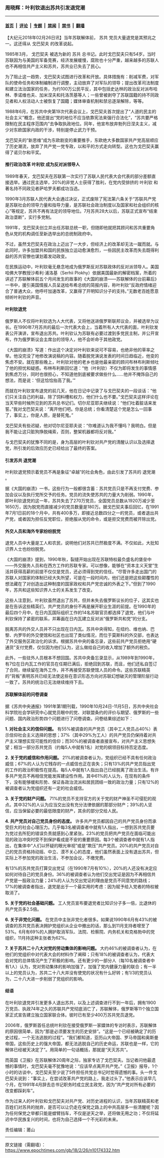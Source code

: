 ### 周晓辉：叶利钦退出苏共引发退党潮

---

#### [首页](../../../..?n10174332) &nbsp;|&nbsp; [评论](../../../../../epoch-comment?n10174332) &nbsp;|&nbsp; [专题](../../../../../epoch-special?n10174332) &nbsp;|&nbsp; [禁闻](../../../../../epoch-news?n10174332) &nbsp;|&nbsp; [禁书](../../../../../books?n10174332) &nbsp;|&nbsp; [翻墙](https://github.com/gfw-breaker/nogfw/blob/master/README.md?n10174332)


<div class="post_content" id="artbody" itemprop="articleBody">
 <!-- article content begin -->
 <p>
  【大纪元2018年02月26日讯】当年苏联解体前，
  <ok href="https://www.epochtimes.com/gb/tag/%E8%8B%8F%E5%85%B1.html">
   苏共
  </ok>
  党员大量退党是其预兆之一。这还得从
  <ok href="https://www.epochtimes.com/gb/tag/%E6%88%88%E5%B7%B4%E5%A5%91%E5%A4%AB.html">
   戈巴契夫
  </ok>
  的改革说起。
 </p>
 <p>
  1985年3月，
  <ok href="https://www.epochtimes.com/gb/tag/%E6%88%88%E5%B7%B4%E5%A5%91%E5%A4%AB.html">
   戈巴契夫
  </ok>
  被选为新的
  <ok href="https://www.epochtimes.com/gb/tag/%E8%8B%8F%E5%85%B1.html">
   苏共
  </ok>
  总书记。此时戈巴契夫只有54岁。当时苏联因为与美国的军备竞赛，经济发展缓慢，腐败也十分严重，越来越多的苏联人也不再相信共产主义和苏共，苏共业已失去了民心。
 </p>
 <p>
  为了阻止这一趋势，戈巴契夫试图进行改革和开放。具体措施有：削减军费，对军队的使命任务和体制编制进行调整，主动放弃了对军队的领导；提出改革司法制度和建立法治国家的任务，为约100万公民平反，其中包括史达林的政治反对派布哈林、季诺维也夫、加米涅夫和托洛茨基等人；一些曾被剥夺了苏联国籍的持不同政见者和人权活动人士被恢复了国籍；媒体审查机制和禁忌逐渐解除，等等。
 </p>
 <p>
  1988年6月，在苏共中央第19次代表会议上，戈巴契夫首次提出了“人道的民主的社会主义”概念，他还提出“党的地位不应当依靠宪法来强行合法化”，“苏共要严格限制在民主程序范围内”去争取执政地位。同年，他宣布放弃勃列日涅夫主义，减少对东欧国家内政的干涉，特别是停止武力干预。
 </p>
 <p>
  戈巴契夫的“新思维”成为东欧剧变的重要推手，东欧绝大多数国家共产党高层顺应了历史潮流，放弃了共产党一党专政，以和平的方式走向转型。这也为戈巴契夫赢得了诺贝尔和平奖。
 </p>
 <h4>
  <strong>
   推行政治改革
  </strong>
  <strong>
  </strong>
  <strong>
   <ok href="https://www.epochtimes.com/gb/tag/%E5%8F%B6%E5%88%A9%E9%92%A6.html">
    叶利钦
   </ok>
   成为反对派领导人
  </strong>
 </h4>
 <p>
  1989年春天，戈巴契夫在苏联第一次实行了苏联人民代表大会代表的部分差额直接选举。通过民主选举，20%的非党人士获得了胜利，在党内受排挤的
  <ok href="https://www.epochtimes.com/gb/tag/%E5%8F%B6%E5%88%A9%E9%92%A6.html">
   叶利钦
  </ok>
  和著名持不同政见者萨哈罗夫都成功当选。
 </p>
 <p>
  1990年3月苏联人民代表大会通过决议，正式废除了宪法第六条关于“苏联共产党是苏联社会的领导力量和指导力量，是苏联社会政治制度以及国家和社会组织的核心”等规定，苏共不再有法定的领导地位。7月苏共28大以后，苏联正式宣布“结束政治垄断”，实行多党制。
 </p>
 <p>
  1991年，戈巴契夫创立并出任苏联总统一职，但随即他就把其顾问和苏共重要角色从党的机构调任至新选举出的总统制政府中。
 </p>
 <p>
  不过，虽然戈巴契夫在政治上迈出了一大步，但经济上的改革却无法一蹴而就。与此同时，许多加盟共和国的民族独立运动愈演愈烈，一些因民主改革而失去既得利益的苏共官僚也谋划着发动政变。
 </p>
 <p>
  在民族运动中，叶利钦毫无悬念地成为俄罗斯反对苏联政体的反对派领导人。美国哈佛大学教授沙希利·浦洛基（Serhii Plokhy）依据美国最新的解密档案，所着的讲述了苏联解体前五个月间发生的故事的《大国的崩溃——苏联解体的台前幕后》一书中，援引美国情报人员呈送给布希总统的简报内容，称叶利钦“反政府情绪迎合了普通大众，他呼吁加速改革，又赢得了开明知识分子的支持。”无数老百姓愿意倾听叶利钦的声音。
 </p>
 <h4>
  <strong>
   叶利钦退党
  </strong>
 </h4>
 <p>
  俄罗斯人不仅将叶利钦选为人大代表，又将他送进俄罗斯联邦议会，并被选举为议长。在1990年7月苏共的最后一次代表大会上，当着所有人大代表的面，叶利钦发表公开演讲，宣布退出苏共。叶利钦认为苏联有必要过渡到多党民主制，并公开宣布，作为俄罗斯议会主席台的领导人，他不会听命于其他政党。
 </p>
 <p>
  《大国的崩溃》写道：作出这个决定对叶利钦来说可不容易，也绝非他的草率之举。他没完没了地修改演说稿的内容。随着脱党演说发表的时间日趋临近，他变的焦虑不安。就在那些晚上，叶利钦对他的老乡也是他最亲密的顾问布林布利斯倾吐了他的担忧和疑惑。布林布利斯回忆道：“他（叶利钦）不仅为即将发生的事情感到焦虑万分，同时也很担心，不知道他到底被要求做些什么……他并不掩饰自己的想法，而是说：‘但这恰恰抬高了我。’”
 </p>
 <p>
  而就在叶利钦宣布退党的前几天，他在日记中记录了与戈巴契夫的一段谈话：“他们只关注自己的利益，除了饲料槽和权力，他们什么也不要。”戈巴契夫这样评论在当天早些时候所见到的苏共总书记们。切尔尼亚耶夫继续说：“他们吐着脏话来发誓。”我对戈巴契夫说：“离开他们吧。你是总统；你看清楚这个党是怎么一回事了，事实上，你是人质，是替死鬼。”
 </p>
 <p>
  戈巴契夫有些迟疑，他对切尔尼亚耶夫说：“你难道认为我不懂吗？我明白。但是我不能让这只脏狗挣脱绳索，否则，整架机器都将反对我。”
 </p>
 <p>
  与戈巴契夫的犹豫不同的是，身为高层的叶利钦对共产党的清醒认识以及选择退党，所引发的后效应历史已经给出了最终的答案。
 </p>
 <h4>
  <strong>
   引发苏共
   <ok href="https://www.epochtimes.com/gb/tag/%E9%80%80%E5%85%9A%E6%BD%AE.html">
    退党潮
   </ok>
  </strong>
 </h4>
 <p>
  叶利钦退党预示着党员不再是象征“卓越”的社会角色，由此引发了苏共的
  <ok href="https://www.epochtimes.com/gb/tag/%E9%80%80%E5%85%9A%E6%BD%AE.html">
   退党潮
  </ok>
  。
 </p>
 <p>
  据《大国的崩溃》一书，这些行为一般都很含蓄：苏共党员只是不再支付党费、参加会议以及执行党所交予的任务。党员的流失使苏共的力量大为削弱。1990年，即叶利钦退党的这一年，苏共失去了270万党员，全国党员总数从1920万减少至1650万，因为脱党而直接减少的党员数量是180万。据戈巴契夫事后回忆，在1991年7月1日前的18个月中，共有400多万，即接近总数四分之一的党员，或者退出共产党，或者因为担任反党职位，拒绝服从党的命令，或是拒交党费而被开除出党。
 </p>
 <h4>
  <strong>
   外交人员和海外专家纷纷脱党
  </strong>
 </h4>
 <p>
  退党人员中大量是工人和农民，说明他们对苏共已然极度不满。不仅如此，大批知识界人士也纷纷脱党。
 </p>
 <p>
  《大国的崩溃》提到，1990年秋，裂缝开始出现在苏联特权最负盛名的堡垒中——外交服务人员和在西方工作的苏联专家。可以想像，能够在“资本主义天堂”生活并获得高薪的前提不仅仅是党员，还必须得到党的信任。“尽管许多走出国门的苏联人对国家的体制已经大失所望，可是在一段时间内，他们还是把这些颠覆性的想法藏在了对创造出这种制度的国家政权和共产党忠诚的外表之下。”但到了1990年，苏共和这些知识界人士的关系发生了改变。
 </p>
 <p>
  这些人注意到，叶利钦虽然退出了苏共，但并未失去俄罗斯议长的位子，这其实也是在告诉这些精英们，共产党员的身份不再是展开职业生涯的前提。在1990年的最后四个月中，在日内瓦国际组织工作的14名苏联官员都选择了退党，他们与叶利钦保持了紧密的联系，并筹画在日内瓦建立反对派“俄罗斯共和党”的分支。
 </p>
 <p>
  脱离苏共的外交人员并不只出现在日内瓦。苏共中央得知，在纽约、维也纳、巴黎、内罗毕的外交使馆和社区也出现了类似情况，而位于莫斯科的外交部，也表达了外交服务区政治化的诉求。根据苏共中央的备忘录，这些前共产党员拒绝用“硬通货”支付党费，仅仅因为他们认为，这么做给自己的收入增加了额外的税负。
 </p>
 <p>
  此外，一些驻外人员根本不想回国。苏共中央备忘录显示，从1989年到1990年，有7位在日内瓦工作的官员在任期已满后，拒绝回到苏联，而且，他们还私自签订了合同，继续留在海外工作，并不再接受苏联使馆人员的命令。这些苏联精英的“背叛”表明苏共已经无法使这些在意识形态方向对苏联幻想破灭的管理阶层行动一致了。苏共的统治已无法继续维持下去。
 </p>
 <h4>
  <strong>
   苏联解体前的问卷调查
  </strong>
 </h4>
 <p>
  据《苏共中央通报》1991年第1期刊载，1990年10月24日-11月5日，苏共中央社会科学院社会学研究中心就党员眼中的党、对联盟条约的评价与期望、俄罗斯的一些问题、国内政治形势四个问题进行了问卷调查。问卷结果综述如下：
 </p>
 <p>
  <strong>
   1.
  </strong>
  <strong>
   对社会主义的信仰问题。
  </strong>
  有55%被调查的共产党员（其中工人党员占40%）表示信仰社会主义选择的思想；37%（其中29%为工人）的共产党员仍保持着对共产主义理想实现可能性的信仰；而30%的被调查者直接宣布，对共产主义思想失望；相当一部分苏共党员（约每5人中就有1名）对党的纲领目标持否定态度。
 </p>
 <p>
  <strong>
   2.
  </strong>
  <strong>
   关于党的威信和作用问题。
  </strong>
  21%的被调查者认为，党组织已经不具有任何政治威信；67%的人认为它残存的一点威信也正在丧失；只有13%的共产党员指出党的工作的政治积极性在提高。每5人中就有1人指出自己已经脱离了政治生活。有许多共产党员不再相信党能发挥建设性作用。其中61%的人认为，在现有的条件下，没有能够缓和形势、保证各政治流派和居民团结一致的政治力量；只有12%的被调查者认为党组织还有一定的社会威信。
 </p>
 <p>
  <strong>
   3.
  </strong>
  <strong>
   关于党的财产问题。
  </strong>
  71%的党员不支持官方的关于党的财产神圣不可侵犯的观点。其中32%的人认为应当交出没有充分法律依据的那部分财产；39%的人坚信，应当保留必要的最低限度的财产，其余的部分交给人民。
 </p>
 <p>
  <strong>
   4.
  </strong>
  <strong>
   共产党员对自己党员身份的态度。
  </strong>
  许多共产党员都因自己的共产党员身份而承受巨大的社会心理压力。几乎每3名被调查者中就有1人指出，一想到苏共党员要为党过去所犯的错误负责就感到心里紧张。23%的党员把共产党员在面临可能出现的政治冲突时受不到保护看成是不安的重要原因。每3个被调查者中就有1人指出，在集体中“人们以怀疑的眼光审视”或是“欺压”共产党员。20%的共产党员对自己的党员资格持动摇、中立、漠不关心的态度，他们虽然表面上没有退出苏共，但实际上不参加党的政治生活，不参加会议，不缴党费。
 </p>
 <p>
  有13%的苏共党员打算交出党证（在1990年7月有10%），20%的人还没有决定应如何对待自己的党员身份。36%的被调查者认为他们交出党证是因为不再相信共产党是一股政治力量；24%的人认为交出党证的理由是党员不同意党的路线；17%的被调查者指出，退党是出于一个最实用的考虑：因为赋予给入党者的特权被取消了。
 </p>
 <p>
  <strong>
   5.
  </strong>
  <strong>
   关于党的社会基础问题。
  </strong>
  工人党员宣布要退党者比知识分子多一倍，比退休的共产党员多2.5倍。
 </p>
 <p>
  <strong>
   6.
  </strong>
  <strong>
   关于非党化问题。
  </strong>
  在党员中主张非党化者很多。如果说1990年6月有43%的被调查的苏共党员表决拥护党组织从企业中撤出的话，那么到11月支持者增至了53%。6月有69%的人拥护取消军队、法院、检察院、内务机关和克格勃中的党组织，11月持这种主张者为62%。
 </p>
 <p>
  <strong>
   7.
  </strong>
  <strong>
   关于苏共二十八大对党的劳动集体的影响问题。
  </strong>
  大约46%的被调查者认为，在他们的党组织中对代表大会的材料作了阐释；只有18%的被调查者认为，代表大会对党的总体情况产生了积极的影响。还有更少的一部分人（每10名被调查者中有1人）认为，党对劳动集体的影响加强了，加强了党内健康力量的联合；有一半以上的党员认为，苏共二十八大并没有使党的状况有什么好转；有1/3的党员认为，二十八大进一步削弱了党组织的影响。
 </p>
 <h4>
  <strong>
   结语
  </strong>
 </h4>
 <p>
  在叶利钦退党并引发更多人退出苏共，以及上述调查进行不到一年后，拥有1900万党员、执政74年之久的苏联共产党彻底消亡了，苏联解体，俄罗斯等11个独立国家正式宣告建立独立国家联合体。彼时已有至少400万苏共党员退党。
 </p>
 <p>
  2006年，俄罗斯首任总统叶利钦在接受俄罗斯一家媒体的专访时表示，苏联解体的原因很简单，因为“那是必须要发生的历史安排”。“这是一个已经被确定了的历史过程，一个无法逃脱的过程”。“我们都知道，亚历山大帝国、罗马帝国和奥斯曼帝国，这些历史上的强大帝国，都无法逃脱自己的历史命运，苏联也是一样，它的解体已经被天决定了”。用简单的一句话概括，那就是“天灭苏共”。
 </p>
 <p>
  而英国《卫报》在苏联解体20周年之际，独家专访了戈巴契夫。当记者问他最遗憾的事情时，戈巴契夫毫不犹豫地说：“应该早点离开共产党。”《卫报》报导，1个小时的访谈中，戈巴契夫至少说了5件担任共党总书记时觉得遗憾的事。头一件戈巴契夫说到：“事实上，在尝试改革共产党的路上，我走过头了。”他表示应该早几个月，在1991年4月辞去总书记职务时成立民主政党，因为“共产党对所有必要的改变都踩刹车”。
 </p>
 <p>
  作为过来人的叶利钦和戈巴契夫对共产党、对历史进程的认识，当年苏联精英和老百姓们对苏共的抛弃，是否可以让仍走在保党之路上的中共高层多一些清醒呢？因为任何保党之举都只能是螳臂挡车，不仅是逆天之举，还将做无用之功；不仅将延迟中华民族复兴的时间，也将为自己选择一个不光彩的未来。
 </p>
 <p>
  责任编辑：莆山
 </p>
 <!-- article content end -->
 <div id="below_article_ad">
 </div>
</div>


---

原文链接（需翻墙）：https://www.epochtimes.com/gb/18/2/26/n10174332.htm